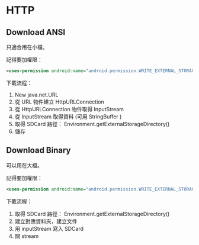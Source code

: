# HTTP

## Download ANSI

只適合用在小檔。

記得要加權限：

```xml
<uses-permission android:name="android.permission.WRITE_EXTERNAL_STORAGE" />
```

下載流程：

1. New java.net.URL
2. 從 URL 物件建立 HttpURLConnection
3. 從 HttpURLConnection 物件取得 InputStream
4. 從 InputStream 取得資料 (可用 StringBuffer )
5. 取得 SDCard 路徑： Environment.getExternalStorageDirectory()
6. 儲存

## Download Binary

可以用在大檔。

記得要加權限：

```xml
<uses-permission android:name="android.permission.WRITE_EXTERNAL_STORAGE" />
```

下載流程：

1. 取得 SDCard 路徑： Environment.getExternalStorageDirectory()
2. 建立對應資料夾，建立文件
3. 用 inputStream 寫入 SDCard
4. 關 stream
